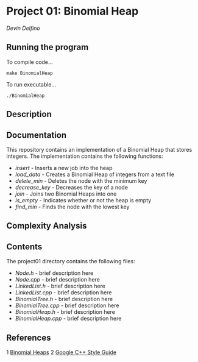 Project 01: Binomial Heap
==========================
*Devin Delfino*

Running the program
-------------------
To compile code...

	make BinomialHeap

To run executable...

	./BinomialHeap

Description
-----------


Documentation
-------------
This repository contains an implementation of a Binomial Heap that stores integers. The implementation contains the following functions:
* *insert* - Inserts a new job into the heap
* *load_data* - Creates a Binomial Heap of integers from a text file
* *delete_min* - Deletes the node with the minimum key
* *decrease_key* - Decreases the key of a node
* *join* - Joins two Binomial Heaps into one
* *is_empty* - Indicates whether or not the heap is empty
* *find_min* - Finds the node with the lowest key

Complexity Analysis
-------------------

Contents
--------
The project01 directory contains the following files:
* *Node.h* - brief description here
* *Node.cpp* - brief description here
* *LinkedList.h* - brief description here
* *LinkedList.cpp* - brief description here
* *BinomialTree.h* - brief description here
* *BinomialTree.cpp* - brief description here
* *BinomialHeap.h* - brief description here
* *BinomialHeap.cpp* - brief description here

References
----------
1 [Binomial Heaps](http://www.cs.princeton.edu/~wayne/kleinberg-tardos/pdf/BinomialHeaps.pdf)
2 [Google C++ Style Guide](http://google-styleguide.googlecode.com/svn/trunk/cppguide.html)